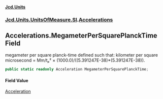#### [Jcd.Units](index.md 'index')
### [Jcd.Units.UnitsOfMeasure.SI](Jcd.Units.UnitsOfMeasure.SI.md 'Jcd.Units.UnitsOfMeasure.SI').[Accelerations](Accelerations.md 'Jcd.Units.UnitsOfMeasure.SI.Accelerations')

## Accelerations.MegameterPerSquarePlanckTime Field

megameter per square planck-time defined such that: kilometer per square microsecond = Mm/tₚ² ×
(1000.0)/((5.391247E-38)*(5.391247E-38)).

```csharp
public static readonly Acceleration MegameterPerSquarePlanckTime;
```

#### Field Value
[Acceleration](Acceleration.md 'Jcd.Units.UnitTypes.Acceleration')